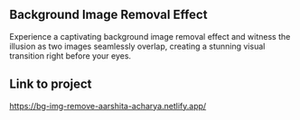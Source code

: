 ## Background Image Removal Effect
Experience a captivating background image removal effect and witness the illusion as two images seamlessly overlap, creating a stunning visual transition right before your eyes.

## Link to project
https://bg-img-remove-aarshita-acharya.netlify.app/
